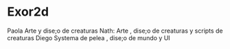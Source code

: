# Exor2d
 Paola Arte y dise;o de creaturas
 Nath: Arte , dise;o de creaturas y scripts de creaturas
 Diego Systema de pelea , dise;o de mundo y UI 
